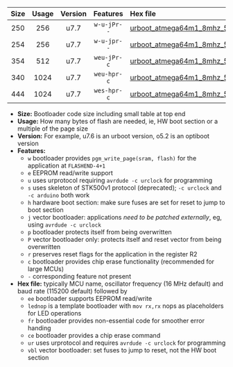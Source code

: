 |Size|Usage|Version|Features|Hex file|
|:-:|:-:|:-:|:-:|:--|
|250|256|u7.7|`w-u-jPr--`|[urboot_atmega64m1_8mhz_57600bps_lednop_ur_vbl.hex](https://raw.githubusercontent.com/stefanrueger/urboot.hex/main/mcus/atmega64m1/fcpu_8mhz/57600_bps/urboot_atmega64m1_8mhz_57600bps_lednop_ur_vbl.hex)|
|254|256|u7.7|`w-u-jpr--`|[urboot_atmega64m1_8mhz_57600bps_lednop_fr_ur_vbl.hex](https://raw.githubusercontent.com/stefanrueger/urboot.hex/main/mcus/atmega64m1/fcpu_8mhz/57600_bps/urboot_atmega64m1_8mhz_57600bps_lednop_fr_ur_vbl.hex)|
|354|512|u7.7|`weu-jPr-c`|[urboot_atmega64m1_8mhz_57600bps_ee_lednop_fr_ce_ur_vbl.hex](https://raw.githubusercontent.com/stefanrueger/urboot.hex/main/mcus/atmega64m1/fcpu_8mhz/57600_bps/urboot_atmega64m1_8mhz_57600bps_ee_lednop_fr_ce_ur_vbl.hex)|
|340|1024|u7.7|`weu-hpr-c`|[urboot_atmega64m1_8mhz_57600bps_ee_lednop_fr_ce_ur.hex](https://raw.githubusercontent.com/stefanrueger/urboot.hex/main/mcus/atmega64m1/fcpu_8mhz/57600_bps/urboot_atmega64m1_8mhz_57600bps_ee_lednop_fr_ce_ur.hex)|
|444|1024|u7.7|`wes-hpr-c`|[urboot_atmega64m1_8mhz_57600bps_ee_lednop_fr_ce.hex](https://raw.githubusercontent.com/stefanrueger/urboot.hex/main/mcus/atmega64m1/fcpu_8mhz/57600_bps/urboot_atmega64m1_8mhz_57600bps_ee_lednop_fr_ce.hex)|

- **Size:** Bootloader code size including small table at top end
- **Usage:** How many bytes of flash are needed, ie, HW boot section or a multiple of the page size
- **Version:** For example, u7.6 is an urboot version, o5.2 is an optiboot version
- **Features:**
  + `w` bootloader provides `pgm_write_page(sram, flash)` for the application at `FLASHEND-4+1`
  + `e` EEPROM read/write support
  + `u` uses urprotocol requiring `avrdude -c urclock` for programming
  + `s` uses skeleton of STK500v1 protocol (deprecated); `-c urclock` and `-c arduino` both work
  + `h` hardware boot section: make sure fuses are set for reset to jump to boot section
  + `j` vector bootloader: applications *need to be patched externally*, eg, using `avrdude -c urclock`
  + `p` bootloader protects itself from being overwritten
  + `P` vector bootloader only: protects itself and reset vector from being overwritten
  + `r` preserves reset flags for the application in the register R2
  + `c` bootloader provides chip erase functionality (recommended for large MCUs)
  + `-` corresponding feature not present
- **Hex file:** typically MCU name, oscillator frequency (16 MHz default) and baud rate (115200 default) followed by
  + `ee` bootloader supports EEPROM read/write
  + `lednop` is a template bootloader with `mov rx,rx` nops as placeholders for LED operations
  + `fr` bootloader provides non-essential code for smoother error handing
  + `ce` bootloader provides a chip erase command
  + `ur` uses urprotocol and requires `avrdude -c urclock` for programming
  + `vbl` vector bootloader: set fuses to jump to reset, not the HW boot section
